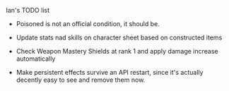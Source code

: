Ian's TODO list

* Poisoned is not an official condition, it should be.

* Update stats nad skills on character sheet based on constructed items
* Check Weapon Mastery Shields at rank 1 and apply damage increase automatically
* Make persistent effects survive an API restart, since it's actually decently easy to see and remove them now.
